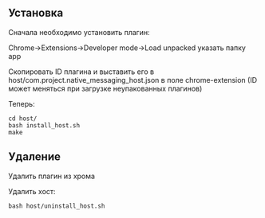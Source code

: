 Установка
---------
Сначала необходимо установить плагин:

Chrome->Extensions->Developer mode->Load unpacked указать папку app

Скопировать ID плагина и выставить его в host/com.project.native_messaging_host.json в поле chrome-extension
(ID может меняться при загрузке неупакованных плагинов)

Теперь:
```
cd host/
bash install_host.sh
make
```

Удаление
--------

Удалить плагин из хрома

Удалить хост:
```
bash host/uninstall_host.sh
```
